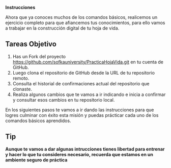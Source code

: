 **Instrucciones**

Ahora que ya conoces muchos de los comandos básicos, realicemos un ejercicio completo para que afiancemos tus conocimientos, para ello vamos a trabajar en la construcción digital de tu hoja de vida.

## Tareas Objetivo

1. Has un Fork del proyecto https://github.com/sofkauniversity/PracticaHojaVida.git en tu cuenta de GitHub.
2. Luego clona el repositorio de GitHub desde la URL de tu repositorio remoto.
3. Consulta el historial de confirmaciones actual del repositorio que clonaste.
4. Realiza algunos cambios que te vamos a ir indicando e inicia a confirmar y consultar esos cambios en tu repositorio local.

En los siguientes pasos te vamos a ir dando las instrucciones para que logres culminar con éxito esta misión y puedas prácticar cada uno de los comandos básicos aprendidos.

## Tip

**Aunque te vamos a dar algunas intrucciones tienes libertad para entrenar y hacer lo que tu consideres necesario, recuerda que estamos en un ambiente seguro de práctica**